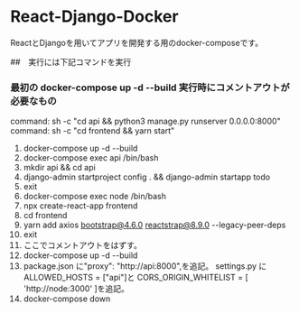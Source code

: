 # React-Django-Docker
ReactとDjangoを用いてアプリを開発する用のdocker-composeです。

##　実行には下記コマンドを実行

### 最初の docker-compose up -d --build 実行時にコメントアウトが必要なもの

command: sh -c "cd api && python3 manage.py runserver 0.0.0.0:8000"
command: sh -c "cd frontend && yarn start"

1.  docker-compose up -d --build
2.  docker-compose exec api /bin/bash
3.  mkdir api && cd api
4.  django-admin startproject config . && django-admin startapp todo
5.  exit
6.  docker-compose exec node /bin/bash
7.  npx create-react-app frontend
8.  cd frontend
9.  yarn add axios bootstrap@4.6.0 reactstrap@8.9.0 --legacy-peer-deps
10. exit
11. ここでコメントアウトをはずす。
12. docker-compose up -d --build
13. package.json に"proxy": "http://api:8000",を追記。 settings.py に ALLOWED_HOSTS = ["api"]と CORS_ORIGIN_WHITELIST = [
    'http://node:3000'
    ]を追記。
14. docker-compose down
